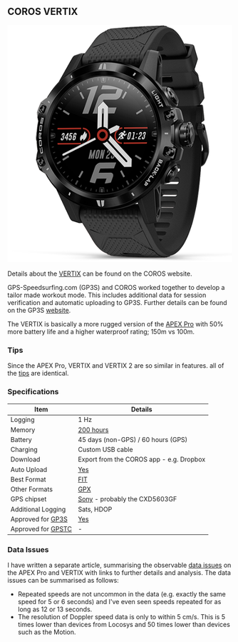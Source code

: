 ## COROS VERTIX

![vertix](img/vertix.png)



Details about the [VERTIX](https://coros.com/vertix) can be found on the COROS website.

GPS-Speedsurfing.com (GP3S) and COROS worked together to develop a tailor made workout mode. This includes additional data for session verification and automatic uploading to GP3S. Further details can be found on the GP3S [website](https://www.gps-speedsurfing.com/default.aspx?mnu=item&item=coros).

The VERTIX is basically a more rugged version of the [APEX Pro](../apex-pro/README.md) with 50% more battery life and a higher waterproof rating; 150m vs 100m.



### Tips

Since the APEX Pro, VERTIX and VERTIX 2 are so similar in features. all of the [tips](../tips.md) are identical.



### Specifications

| Item                                                       | Details                                                      |
| ---------------------------------------------------------- | ------------------------------------------------------------ |
| Logging                                                    | 1 Hz                                                         |
| Memory                                                     | [200 hours](https://support.coros.com/hc/en-us/articles/360044993811-How-much-memory-do-COROS-watches-have) |
| Battery                                                    | 45 days (non-GPS) / 60 hours (GPS)                           |
| Charging                                                   | Custom USB cable                                             |
| Download                                                   | Export from the COROS app - e.g. Dropbox                     |
| Auto Upload                                                | [Yes](https://www.gps-speedsurfing.com/default.aspx?mnu=item&item=HowAddSession) |
| Best Format                                                | [FIT](https://developer.garmin.com/fit/protocol/)            |
| Other Formats                                              | [GPX](https://en.wikipedia.org/wiki/GPS_Exchange_Format)     |
| GPS chipset                                                | [Sony](https://www.sony-semicon.co.jp/e/products/lsi/gps/product.html) - probably the CXD5603GF |
| Additional Logging                                         | Sats, HDOP                                                   |
| Approved for [GP3S](https://www.gps-speedsurfing.com/)     | [Yes](https://www.gps-speedsurfing.com/default.aspx?mnu=forum&forum=6&val=166382) |
| Approved for [GPSTC](https://www.gpsteamchallenge.com.au/) | -                                                            |



### Data Issues

I have written a separate article, summarising the observable [data issues](../data-issues.md) on the APEX Pro and VERTIX with links to further details and analysis. The data issues can be summarised as follows:

- Repeated speeds are not uncommon in the data (e.g. exactly the same speed for 5 or 6 seconds) and I've even seen speeds repeated for as long as 12 or 13 seconds.
- The resolution of Doppler speed data is only to within 5 cm/s. This is 5 times lower than devices from Locosys and 50 times lower than devices such as the Motion.



